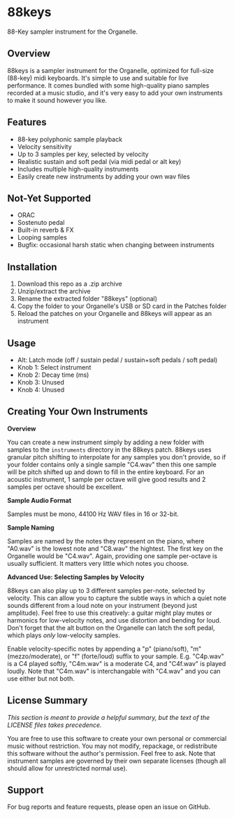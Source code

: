 # 88keys

88-Key sampler instrument for the Organelle.

## Overview

88keys is a sampler instrument for the Organelle, optimized for full-size (88-key) midi keyboards. It's simple to use and suitable for live performance. It comes bundled with some high-quality piano samples recorded at a music studio, and it's very easy to add your own instruments to make it sound however you like.

## Features

- 88-key polyphonic sample playback
- Velocity sensitivity
- Up to 3 samples per key, selected by velocity
- Realistic sustain and soft pedal (via midi pedal or alt key)
- Includes multiple high-quality instruments
- Easily create new instruments by adding your own wav files

## Not-Yet Supported

- ORAC
- Sostenuto pedal
- Built-in reverb & FX
- Looping samples
- Bugfix: occasional harsh static when changing between instruments

## Installation

1. Download this repo as a .zip archive
2. Unzip/extract the archive
3. Rename the extracted folder "88keys" (optional)
4. Copy the folder to your Organelle's USB or SD card in the Patches folder
5. Reload the patches on your Organelle and 88keys will appear as an instrument

## Usage

- Alt: Latch mode (off / sustain pedal / sustain+soft pedals / soft pedal)
- Knob 1: Select instrument
- Knob 2: Decay time (ms)
- Knob 3: Unused
- Knob 4: Unused

## Creating Your Own Instruments

**Overview**

You can create a new instrument simply by adding a new folder with samples to the `instruments` directory in the 88keys patch. 88keys uses granular pitch shifting to interpolate for any samples you don't provide, so if your folder contains only a single sample "C4.wav" then this one sample will be pitch shifted up and down to fill in the entire keyboard. For an acoustic instrument, 1 sample per octave will give good results and 2 samples per octave should be excellent.

**Sample Audio Format**

Samples must be mono, 44100 Hz WAV files in 16 or 32-bit.

**Sample Naming**

Samples are named by the notes they represent on the piano, where "A0.wav" is the lowest note and "C8.wav" the hightest. The first key on the Organelle would be "C4.wav". Again, providing one sample per-octave is usually sufficient. It matters very little which notes you choose.

**Advanced Use: Selecting Samples by Velocity**

88keys can also play up to 3 different samples per-note, selected by velocity. This can allow you to capture the subtle ways in which a quiet note sounds different from a loud note on your instrument (beyond just amplitude). Feel free to use this creatively: a guitar might play mutes or harmonics for low-velocity notes, and use distortion and bending for loud. Don't forget that the alt button on the Organelle can latch the soft pedal, which plays _only_ low-velocity samples.

Enable velocity-specific notes by appending a "p" (piano/soft), "m" (mezzo/moderate), or "f" (forte/loud) suffix to your sample. E.g. "C4p.wav" is a C4 played softly, "C4m.wav" is a moderate C4, and "C4f.wav" is played loudly. Note that "C4m.wav" is interchangable with "C4.wav" and you can use either but not both.

## License Summary

_This section is meant to provide a helpful summary, but the text of the LICENSE files takes precedence._

You are free to use this software to create your own personal or commercial music without restriction. You may not modify, repackage, or redistribute this software without the author's permission. Feel free to ask. Note that instrument samples are governed by their own separate licenses (though all should allow for unrestricted normal use).

## Support

For bug reports and feature requests, please open an issue on GitHub.
